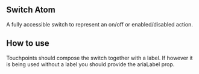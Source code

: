 ## Switch Atom

A fully accessible switch to represent an on/off or enabled/disabled action.

## How to use

Touchpoints should compose the switch together with a label. If however it is being used without a label you should provide the ariaLabel prop.
